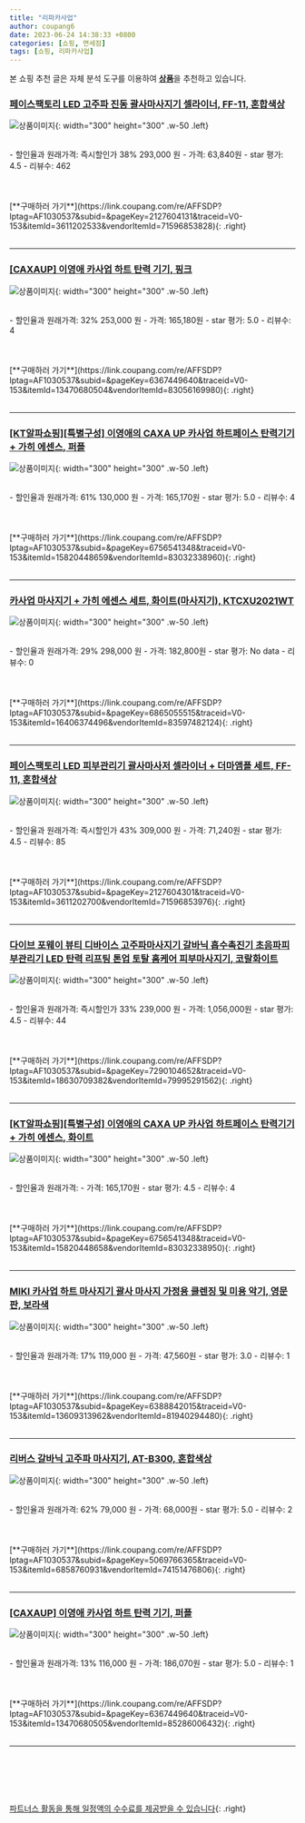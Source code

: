```yaml
---
title: "리파카사업"
author: coupang6
date: 2023-06-24 14:38:33 +0800
categories: [쇼핑, 면세점]
tags: [쇼핑, 리파카사업]
---
```


본 쇼핑 추천 글은 자체 분석 도구를 이용하여 [**상품**](https://link.coupang.com/a/bao1ui)을 추천하고 있습니다.

### [페이스팩토리 LED 고주파 진동 괄사마사지기 셀라이너, FF-11, 혼합색상](https://link.coupang.com/re/AFFSDP?lptag=AF1030537&subid=&pageKey=2127604131&traceid=V0-153&itemId=3611202533&vendorItemId=71596853828)

![상품이미지](https://thumbnail6.coupangcdn.com/thumbnails/remote/230x230ex/image/retail/images/9107767911816681-54660614-69c6-4dbe-ac78-b568c52776e0.jpg){: width="300" height="300" .w-50 .left}


<br>
- 할인율과 원래가격: 즉시할인가 38%  293,000   원
- 가격: 63,840원
- star 평가: 4.5
- 리뷰수: 462
<br>
<br>
<br>
<br>
[**구매하러 가기**](https://link.coupang.com/re/AFFSDP?lptag=AF1030537&subid=&pageKey=2127604131&traceid=V0-153&itemId=3611202533&vendorItemId=71596853828){: .right}
<br>
<br>

---

### [[CAXAUP] 이영애 카사업 하트 탄력 기기, 핑크](https://link.coupang.com/re/AFFSDP?lptag=AF1030537&subid=&pageKey=6367449640&traceid=V0-153&itemId=13470680504&vendorItemId=83056169980)

![상품이미지](https://thumbnail7.coupangcdn.com/thumbnails/remote/230x230ex/image/vendor_inventory/5490/43019b738c40b6752b2cb57cd172d9a83f7888a410b5e232db3d85826cf4.jpg){: width="300" height="300" .w-50 .left}


<br>
- 할인율과 원래가격: 32%  253,000   원
- 가격: 165,180원
- star 평가: 5.0
- 리뷰수: 4
<br>
<br>
<br>
<br>
[**구매하러 가기**](https://link.coupang.com/re/AFFSDP?lptag=AF1030537&subid=&pageKey=6367449640&traceid=V0-153&itemId=13470680504&vendorItemId=83056169980){: .right}
<br>
<br>

---

### [[KT알파쇼핑][특별구성] 이영애의 CAXA UP 카사업 하트페이스 탄력기기 + 가히 에센스, 퍼플](https://link.coupang.com/re/AFFSDP?lptag=AF1030537&subid=&pageKey=6756541348&traceid=V0-153&itemId=15820448659&vendorItemId=83032338960)

![상품이미지](https://thumbnail10.coupangcdn.com/thumbnails/remote/230x230ex/image/vendor_inventory/4f38/6e9ef7b0d84712a05321cd42ce78d91af9a6db28d9a4ff950cbefd5c2feb.png){: width="300" height="300" .w-50 .left}


<br>
- 할인율과 원래가격: 61%  130,000   원
- 가격: 165,170원
- star 평가: 5.0
- 리뷰수: 4
<br>
<br>
<br>
<br>
[**구매하러 가기**](https://link.coupang.com/re/AFFSDP?lptag=AF1030537&subid=&pageKey=6756541348&traceid=V0-153&itemId=15820448659&vendorItemId=83032338960){: .right}
<br>
<br>

---

### [카사업 마사지기 + 가히 에센스 세트, 화이트(마사지기), KTCXU2021WT](https://link.coupang.com/re/AFFSDP?lptag=AF1030537&subid=&pageKey=6865055515&traceid=V0-153&itemId=16406374496&vendorItemId=83597482124)

![상품이미지](https://thumbnail9.coupangcdn.com/thumbnails/remote/230x230ex/image/retail/images/2022/10/24/10/7/49317260-5f0d-49f8-9f36-0c86088ba14c.jpg){: width="300" height="300" .w-50 .left}


<br>
- 할인율과 원래가격: 29%  298,000   원
- 가격: 182,800원
- star 평가: No data
- 리뷰수: 0
<br>
<br>
<br>
<br>
[**구매하러 가기**](https://link.coupang.com/re/AFFSDP?lptag=AF1030537&subid=&pageKey=6865055515&traceid=V0-153&itemId=16406374496&vendorItemId=83597482124){: .right}
<br>
<br>

---

### [페이스팩토리 LED 피부관리기 괄사마사저 셀라이너 + 더마앰플 세트, FF-11, 혼합색상](https://link.coupang.com/re/AFFSDP?lptag=AF1030537&subid=&pageKey=2127604301&traceid=V0-153&itemId=3611202700&vendorItemId=71596853976)

![상품이미지](https://thumbnail10.coupangcdn.com/thumbnails/remote/230x230ex/image/retail/images/634765886558501-1dd83944-6f02-4b3b-bb54-10738152acc5.jpg){: width="300" height="300" .w-50 .left}


<br>
- 할인율과 원래가격: 즉시할인가 43%  309,000   원
- 가격: 71,240원
- star 평가: 4.5
- 리뷰수: 85
<br>
<br>
<br>
<br>
[**구매하러 가기**](https://link.coupang.com/re/AFFSDP?lptag=AF1030537&subid=&pageKey=2127604301&traceid=V0-153&itemId=3611202700&vendorItemId=71596853976){: .right}
<br>
<br>

---

### [다이브 포웨이 뷰티 디바이스 고주파마사지기 갈바닉 흡수촉진기 초음파피부관리기 LED 탄력 리프팅 톤업 토탈 홈케어 피부마사지기, 코랄화이트](https://link.coupang.com/re/AFFSDP?lptag=AF1030537&subid=&pageKey=7290104652&traceid=V0-153&itemId=18630709382&vendorItemId=79995291562)

![상품이미지](https://thumbnail10.coupangcdn.com/thumbnails/remote/230x230ex/image/vendor_inventory/0cc1/5e93ebb73109b530ceff88a3978085d894b9ce02176b4f02cae631f00fb5.jpg){: width="300" height="300" .w-50 .left}


<br>
- 할인율과 원래가격: 즉시할인가 33%  239,000   원
- 가격: 1,056,000원
- star 평가: 4.5
- 리뷰수: 44
<br>
<br>
<br>
<br>
[**구매하러 가기**](https://link.coupang.com/re/AFFSDP?lptag=AF1030537&subid=&pageKey=7290104652&traceid=V0-153&itemId=18630709382&vendorItemId=79995291562){: .right}
<br>
<br>

---

### [[KT알파쇼핑][특별구성] 이영애의 CAXA UP 카사업 하트페이스 탄력기기 + 가히 에센스, 화이트](https://link.coupang.com/re/AFFSDP?lptag=AF1030537&subid=&pageKey=6756541348&traceid=V0-153&itemId=15820448658&vendorItemId=83032338950)

![상품이미지](https://thumbnail10.coupangcdn.com/thumbnails/remote/230x230ex/image/vendor_inventory/4f38/6e9ef7b0d84712a05321cd42ce78d91af9a6db28d9a4ff950cbefd5c2feb.png){: width="300" height="300" .w-50 .left}


<br>
- 할인율과 원래가격: 
- 가격: 165,170원
- star 평가: 4.5
- 리뷰수: 4
<br>
<br>
<br>
<br>
[**구매하러 가기**](https://link.coupang.com/re/AFFSDP?lptag=AF1030537&subid=&pageKey=6756541348&traceid=V0-153&itemId=15820448658&vendorItemId=83032338950){: .right}
<br>
<br>

---

### [MIKI 카사업 하트 마사지기 괄사 마사지 가정용 클렌징 및 미용 악기, 영문판, 보라색](https://link.coupang.com/re/AFFSDP?lptag=AF1030537&subid=&pageKey=6388842015&traceid=V0-153&itemId=13609313962&vendorItemId=81940294480)

![상품이미지](https://thumbnail6.coupangcdn.com/thumbnails/remote/230x230ex/image/vendor_inventory/0103/d75dfb35e3f404d4d5acddf91420d5fc43f0a03591eb27315b7b88ecdd7c.jpg){: width="300" height="300" .w-50 .left}


<br>
- 할인율과 원래가격: 17%  119,000   원
- 가격: 47,560원
- star 평가: 3.0
- 리뷰수: 1
<br>
<br>
<br>
<br>
[**구매하러 가기**](https://link.coupang.com/re/AFFSDP?lptag=AF1030537&subid=&pageKey=6388842015&traceid=V0-153&itemId=13609313962&vendorItemId=81940294480){: .right}
<br>
<br>

---

### [리버스 갈바닉 고주파 마사지기, AT-B300, 혼합색상](https://link.coupang.com/re/AFFSDP?lptag=AF1030537&subid=&pageKey=5069766365&traceid=V0-153&itemId=6858760931&vendorItemId=74151476806)

![상품이미지](https://thumbnail7.coupangcdn.com/thumbnails/remote/230x230ex/image/retail/images/8660893142635734-ce29b261-0357-433e-9159-f2eb57ab3b0e.jpg){: width="300" height="300" .w-50 .left}


<br>
- 할인율과 원래가격: 62%  79,000   원
- 가격: 68,000원
- star 평가: 5.0
- 리뷰수: 2
<br>
<br>
<br>
<br>
[**구매하러 가기**](https://link.coupang.com/re/AFFSDP?lptag=AF1030537&subid=&pageKey=5069766365&traceid=V0-153&itemId=6858760931&vendorItemId=74151476806){: .right}
<br>
<br>

---

### [[CAXAUP] 이영애 카사업 하트 탄력 기기, 퍼플](https://link.coupang.com/re/AFFSDP?lptag=AF1030537&subid=&pageKey=6367449640&traceid=V0-153&itemId=13470680505&vendorItemId=85286006432)

![상품이미지](https://thumbnail7.coupangcdn.com/thumbnails/remote/230x230ex/image/vendor_inventory/fed6/f7b1eb7712a1baaaec1d9c6bd12cc05fa41c93ec80ac0aaf1e2612414a36.png){: width="300" height="300" .w-50 .left}


<br>
- 할인율과 원래가격: 13%  116,000   원
- 가격: 186,070원
- star 평가: 5.0
- 리뷰수: 1
<br>
<br>
<br>
<br>
[**구매하러 가기**](https://link.coupang.com/re/AFFSDP?lptag=AF1030537&subid=&pageKey=6367449640&traceid=V0-153&itemId=13470680505&vendorItemId=85286006432){: .right}
<br>
<br>

---
<br><br><br><br><br> [파트너스 활동을 통해 일정액의 수수료를 제공받을 수 있습니다](https://link.coupang.com/a/bao1ui){: .right}